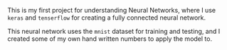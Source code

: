 This is my first project for understanding Neural Networks, where I use `keras` and `tenserflow` for creating a fully connected neural network.

This neural network uses the `mnist` dataset for training and testing, and I created some of my own hand written numbers to apply the model to. 
